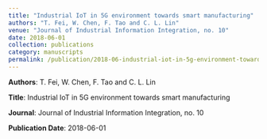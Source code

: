 ```yaml
---
title: "Industrial IoT in 5G environment towards smart manufacturing"
authors: "T. Fei, W. Chen, F. Tao and C. L. Lin"
venue: "Journal of Industrial Information Integration, no. 10"
date: 2018-06-01
collection: publications
category: manuscripts
permalink: /publication/2018-06-industrial-iot-in-5g-environment-towards-smart-manufacturing
---
```


**Authors**: T. Fei, W. Chen, F. Tao and C. L. Lin

**Title**: Industrial IoT in 5G environment towards smart manufacturing

**Journal**: Journal of Industrial Information Integration, no. 10

**Publication Date**: 2018-06-01
